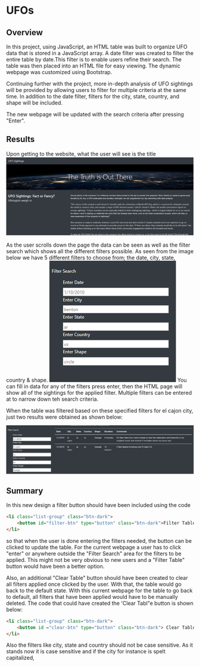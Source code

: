 # UFOs
## Overview
In this project, using JavaScript, an HTML table was built to organize UFO data that is stored in a JavaScript array. A date filter was created to filter the entire table by date.This filter is to enable users refine their search. The table was then placed into an HTML file for easy viewing. The dynamic webpage was customized using Bootstrap.

Continuing further with the project, more in-depth analysis of UFO sightings will be provided by allowing users to filter for multiple criteria at the same time. In addition to the date filter, filters for the city, state, country, and shape will be included.

The new webpage will be updated with the search criteria after pressing "Enter".

## Results
Upon getting to the website, what the user will see is the title 
![image1](https://github.com/GerlechJen/UFOs/blob/main/static/images/UFO%20Webpage.png)

As the user scrolls down the page the data can be seen as well as the filter search which shows all the different filters possible. 
As seen from the image below we have 5 different filters to choose from; the date, city, state, country & shape. 
![image2](https://github.com/GerlechJen/UFOs/blob/main/static/images/UFO%20Webpage%20Filter.png)
You can fill in data for any of the filters press enter, then the HTML page will show all of the sightings for the applied filter. Multiple filters can be entered at to narrow down teh search criteria. 

When the table was filtered based on these specified filters for el cajon city, just two results were obtained as shown below:

![image3](https://github.com/GerlechJen/UFOs/blob/main/static/images/Webpage%20Filtered.png)

## Summary
In this new design a filter button should have been included using the code 

```html
<li class="list-group" class="btn-dark">
    <button id="filter-btn" type="button" class="btn-dark">Filter Table</button>
</li>

```

so that when the user is done entering the filters needed, the button can be clicked to update the table. For the current webpage a user has to click "enter" or anywhere outside the "Filter Search" area for the filters to be applied. This might not be very obvious to new users and a "Filter Table" button would have been a better option. 

Also, an additional "Clear Table" button should have been created to clear all filters applied once clicked by the user. With that, the table would go back to the default state. With this current webpage for the table to go back to default, all filters that have been applied would have to be manually deleted. The code that could have created the 'Clear Tabl"e button is shown below:

```html
<li class="list-group" class="btn-dark">
    <button id ="clear-btn" type="button" class="btn-dark"> Clear Table</button>
</li>
```
Also the filters like city, state and country should not be case sensitive. As it stands now it is case sensitive and if the city for instance is spelt capitalized, 
